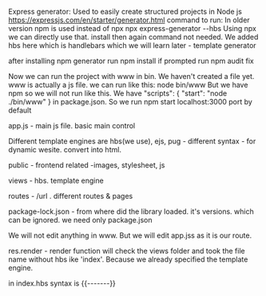 Express generator: Used to easily create structured projects in Node js
https://expressjs.com/en/starter/generator.html
command to run: In older version npm is used instead of npx
npx express-generator --hbs
Using npx we can directly use that. install then again command not needed.
We added hbs here which is handlebars which we will learn later - template generator

after installing npm generator run
npm install
if prompted run npm audit fix

Now we can run the project with www in bin. We haven't created a file yet. www is actually a js file.
we can run like this: node bin/www
But we have npm so we will not run like this. We have 
"scripts": {
    "start": "node ./bin/www"
  } in package.json.
  So we run
  npm start
  localhost:3000 port by default

  app.js - main js file. basic main control

  Different template engines are hbs(we use), ejs, pug - different syntax - for dynamic wesite. convert into html.

  public - frontend related -images, stylesheet, js

  views - hbs. template engine

  routes - /url . different routes & pages

  package-lock.json - from where did the library loaded. it's versions. which can be ignored. we need only package.json

  We will not edit anything in www. But we will edit app.jss as it is our route.

  res.render - render function will check the views folder and took the file name without hbs ike 'index'. Because we already specified the template engine.

  in index.hbs syntax is {{-------}}